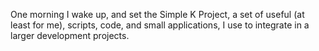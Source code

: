 One morning I wake up, and set the Simple K Project, a set of useful (at least for me), scripts, code, and small applications, I use to integrate in a larger development projects.